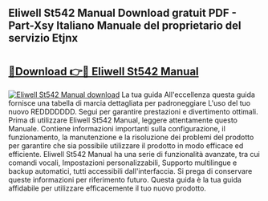 ## Eliwell St542 Manual Download gratuit PDF - Part-Xsy Italiano Manuale del proprietario del servizio Etjnx

# <h2><a href="http://df9e29.blite.top/?on=Eliwell+St542+Manual">🔗Download 👉🔴 Eliwell St542 Manual</a></h2>

[![Eliwell St542 Manual download](https://i.imgur.com/lujVjoI.png)](http://df9e29.blite.top/?on=Eliwell+St542+Manual)
La tua guida All'eccellenza questa guida fornisce una tabella di marcia dettagliata per padroneggiare L'uso del tuo nuovo REDDDDDDD. Segui per garantire prestazioni e divertimento ottimali. Prima di utilizzare Eliwell St542 Manual, leggere attentamente questo Manuale. Contiene informazioni importanti sulla configurazione, il funzionamento, la manutenzione e la risoluzione dei problemi del prodotto per garantire che sia possibile utilizzare il prodotto in modo efficace ed efficiente. Eliwell St542 Manual ha una serie di funzionalità avanzate, tra cui comandi vocali, Impostazioni personalizzabili, Supporto multilingue e backup automatici, tutti accessibili dall'interfaccia. Si prega di conservare queste informazioni per riferimento futuro. Questa guida è la tua guida affidabile per utilizzare efficacemente il tuo nuovo prodotto.
